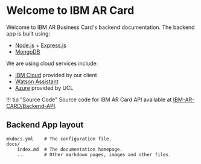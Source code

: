 # Welcome to IBM AR Card

Welcome to IBM AR Business Card's backend documentation. The backend app is built using:

- [Node.js](https://nodejs.org/en/) + [Express.js](https://expressjs.com/)
- [MongoDB](https://mongodb.com/)

We are using cloud services include:

- [IBM Cloud](https://cloud.ibm.com/) provided by our client
- [Watson Assistant](https://cloud.ibm.com/)
- [Azure](https://azure.com) provided by UCL

!!! tip "Source Code"
    Source code for IBM AR Card API available at [IBM-AR-CARD/Backend-API](https://github.com/IBM-AR-CARD/Backend-API/).

## Backend App layout

    mkdocs.yml    # The configuration file.
    docs/
        index.md  # The documentation homepage.
        ...       # Other markdown pages, images and other files.
